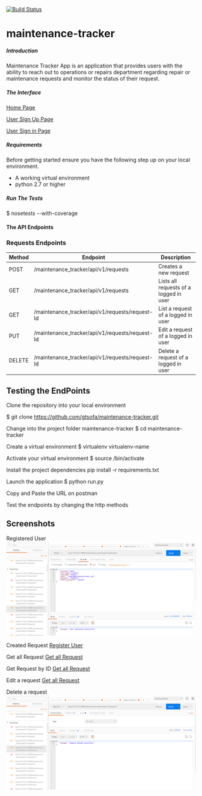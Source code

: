 
[![Build Status](https://travis-ci.org/gtsofa/maintenance-tracker.svg?branch=ft-crud-api-endpoints)](https://travis-ci.org/gtsofa/maintenance-tracker)

# maintenance-tracker

##### Introduction
Maintenance Tracker App is an application that provides users with the ability to reach out to operations or repairs department regarding repair or maintenance requests and monitor the status of their request.

##### The Interface
[Home Page](https://gtsofa.github.io/maintenance-tracker/UI/index.html)

[User Sign Up Page](https://gtsofa.github.io/maintenance-tracker/UI/sign_up.html)

[User Sign in Page](https://gtsofa.github.io/maintenance-tracker/UI/sign_in.html)


##### Requirements
Before getting started ensure you have the following step up on your local environment.
* A working virtual environment
* python 2.7 or higher


##### Run The Tests
$ nosetests --with-coverage

#### The API Endpoints

### Requests Endpoints

Method | Endpoint | Description
--- | --- | ---
POST | /maintenance_tracker/api/v1/requests | Creates a new request
GET | /maintenance_tracker/api/v1/requests | Lists all requests of a logged in user
GET | /maintenance_tracker/api/v1/requests/request-Id | List a request of a logged in user
PUT | /maintenance_tracker/api/v1/requests/request-Id | Edit a request of a logged in user
DELETE | /maintenance_tracker/api/v1/requests/request-Id | Delete a request of a logged in user


## Testing the EndPoints

Clone the repository into your local environment 

$ git clone https://github.com/gtsofa/maintenance-tracker.git 

Change into the project folder maintenance-tracker  $ cd maintenance-tracker

Create a virtual environment $ virtualenv virtualenv-name

Activate your virtual environment  $ source <virtualenv-name>/bin/activate

Install the project dependencies pip install -r requirements.txt

Launch the application   $ python run.py

Copy and Paste the URL on postman

Test the endpoints by changing  the http methods

## Screenshots 

Registered User
![Registered User](https://github.com/gtsofa/maintenance-tracker/blob/ft-crud-api-endpoints/designs/UI/img/mockups/users/register_user.png)

Created Request
[Register User](https://github.com/gtsofa/maintenance-tracker/blob/ft-crud-api-endpoints/designs/UI/img/mockups/requests/request_created.png)

Get all Request
[Get all Request](https://github.com/gtsofa/maintenance-tracker/blob/ft-crud-api-endpoints/designs/UI/img/mockups/requests/get_all_requests.png)

Get Request by ID
[Get all Request](https://github.com/gtsofa/maintenance-tracker/blob/ft-crud-api-endpoints/designs/UI/img/mockups/requests/get_a_request_by_ID.png)

Edit a request
[Get all Request](https://github.com/gtsofa/maintenance-tracker/blob/ft-crud-api-endpoints/designs/UI/img/mockups/requests/edited_request.png)

Delete a request
![Get all Request](https://github.com/gtsofa/maintenance-tracker/blob/ft-crud-api-endpoints/designs/UI/img/mockups/requests/delete_request.png)







